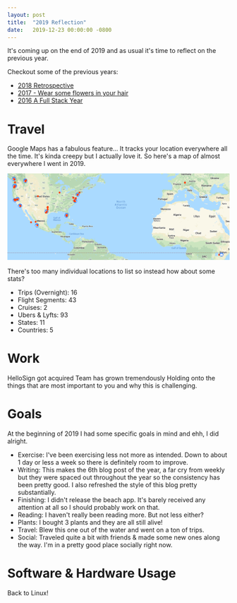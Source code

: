 ```yaml
---
layout: post
title:  "2019 Reflection"
date:   2019-12-23 00:00:00 -0800
---
```


It's coming up on the end of 2019 and as usual it's time to reflect on the previous year.

Checkout some of the previous years: 
* [2018 Retrospective](2018-retrospective)
* [2017 - Wear some flowers in your hair](2017-wear-flowers-in-your-hair)
* [2016 A Full Stack Year](2016-a-full-stack-year)

# Travel

Google Maps has a fabulous feature... It tracks your location everywhere all the time. It's kinda creepy but I actually love it. So here's a map of almost everywhere I went in 2019.

![Map of 2019](./assets/2019-reflection/map.png)

There's too many individual locations to list so instead how about some stats?
* Trips (Overnight): 16
* Flight Segments: 43
* Cruises: 2
* Ubers & Lyfts: 93
* States: 11
* Countries: 5

# Work

HelloSign got acquired
Team has grown tremendously
Holding onto the things that are most important to you and why this is challenging.

# Goals

At the beginning of 2019 I had some specific goals in mind and ehh, I did alright.
* Exercise: I've been exercising less not more as intended. Down to about 1 day or less a week so there is definitely room to improve. 
* Writing: This makes the 6th blog post of the year, a far cry from weekly but they were spaced out throughout the year so the consistency has been pretty good. I also refreshed the style of this blog pretty substantially.
* Finishing: I didn't release the beach app. It's barely received any attention at all so I should probably work on that.
* Reading: I haven't really been reading more. But not less either?
* Plants: I bought 3 plants and they are all still alive!
* Travel: Blew this one out of the water and went on a ton of trips.
* Social: Traveled quite a bit with friends & made some new ones along the way. I'm in a pretty good place socially right now. 

# Software & Hardware Usage

Back to Linux!